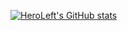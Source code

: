 [![HeroLeft's GitHub stats](https://github-readme-stats.vercel.app/api?username=HeroLeft)](https://github.com/anuraghazra/github-readme-stats)
